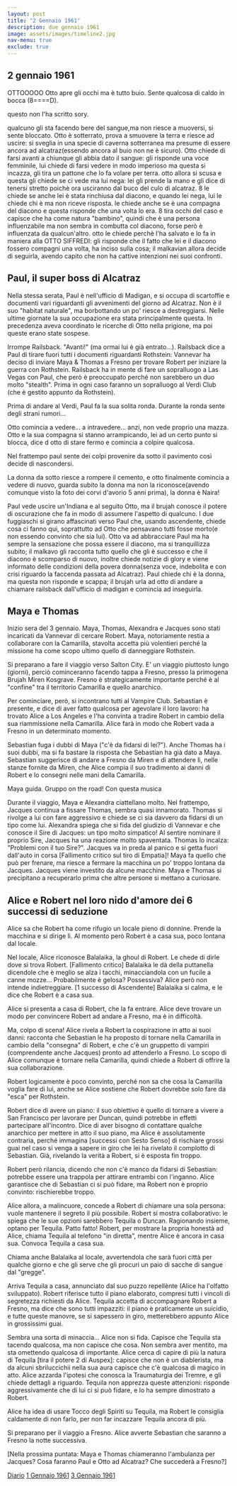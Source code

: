 ```yaml
---
layout: post
title: "2 Gennaio 1961"
description: due gennaio 1961
image: assets/images/timeline2.jpg
nav-menu: true
exclude: true
---
```


## 2 gennaio 1961

OTTOOOOO
Otto apre gli occhi ma è tutto buio. Sente qualcosa di caldo in bocca (8====D). 

questo non l'ha scritto sory.

qualcuno gli sta facendo bere del sangue,ma non riesce a muoversi, si sente bloccato. Otto è sotterrato, prova a smuovere la terra e riesce ad uscire: si sveglia in una specie di caverna sotterranea ma presume di essere ancora ad alcatraz(essendo ancora al buio non ne è sicuro). Otto chiede di farsi avanti a chiunque gli abbia dato il sangue: gli risponde una voce femminile, lui chiede di farsi vedere in modo imperioso ma questa si incazza, gli tira un pattone che lo fa volare per terra. otto allora si scusa e questa gli chiede se ci vede ma lui nega: lei gli prende la mano e gli dice di tenersi stretto poichè ora usciranno dal buco del culo di alcatraz. 8 le chiede se anche lei è stata rinchiusa dal diacono, e quando lei nega, lui le chiede chi è ma non riceve risposta. le chiede anche se è una compagna del diacono e questa risponde che una volta lo era. 8 tira occhi del caso e capisce che ha come natura "bambino", quindi che è una persona influenzabile ma non sembra in combutta col diacono, forse però è influenzata da qualcun'altro. otto le chiede perchè l'ha salvato e lo fa in maniera alla OTTO SIFFREDI: gli risponde che il fatto che lei e il diacono fossero compagni una volta, ha inciso sulla cosa; il malkavian allora decide di seguirla, avendo capito che non ha cattive intenzioni nei suoi confronti.


## Paul, il super boss di Alcatraz

Nella stessa serata, Paul è nell'ufficio di Madigan, e si occupa di scartoffie e documenti vari riguardanti gli avvenimenti del giorno ad Alcatraz. Non è il suo "habitat naturale", ma borbottando un po' riesce a destreggiarsi.
Nelle ultime giornate la sua occupazione era stata principalmente questa. In precedenza aveva coordinato le ricerche di Otto nella prigione, ma poi queste erano state sospese.

Irrompe Railsback. "Avanti!" (ma ormai lui è già entrato...). Railsback dice a Paul di tirare fuori tutti i documenti riguardanti Rothstein: Vannevar ha deciso di inviare Maya & Thomas a Fresno per trovare Robert per iniziare la guerra con Rothstein. Railsback ha in mente di fare un sopralluogo a Las Vegas con Paul, che però è preoccupato perché non sarebbero un duo molto "stealth". Prima in ogni caso faranno un sopralluogo al Verdi Club (che è gestito appunto da Rothstein).

Prima di andare al Verdi, Paul fa la sua solita ronda. Durante la ronda sente degli strani rumori...

Otto comincia a vedere... a intravedere... anzi, non vede proprio una mazza.
Otto e la sua compagna si stanno arrampicando, lei ad un certo punto si blocca, dice d otto di stare fermo e comincia a colpire qualcosa.

Nel frattempo paul sente dei colpi provenire da sotto il pavimento così decide di nascondersi. 

La donna da sotto riesce a rompere il cemento, e otto finalmente comincia a vedere di nuovo, guarda subito la donna ma non la riconosce(avendo comunque visto la foto dei corvi d'avorio 5 anni prima), la donna è Naira! 

Paul vede uscire un'Indiana e al seguito Otto, ma il brujah conosce il potere di oscurazione che fa in modo di assumere l'aspetto di qualcuno. I due fuggiaschi si girano affascinati verso Paul che, usando ascendente, chiede cosa ci fanno qui, soprattutto ad Otto che pensavano tutti fosse morto(e non essendo convinto che sia lui). Otto va ad abbracciare Paul ma ha sempre la sensazione che possa essere il diacono, ma si tranquillizza subito; il malkavo gli racconta tutto quello che gli è successo e che il diacono è scomparso di nuovo, inoltre chiede notizie di glory e viene informato delle condizioni della povera donna(senza voce, indebolita e con crisi riguardo la faccenda passata ad Alcatraz). Paul chiede chi è la donna, ma questa non risponde e scappa; il brujah urla ad otto di andare a chiamare railsback dall'ufficio di madigan e comincia ad inseguirla.

## Maya e Thomas

Inizio sera del 3 gennaio. Maya, Thomas, Alexandra e Jacques sono stati incaricati da Vannevar di cercare Robert. Maya, notoriamente restia a collaborare con la Camarilla, stavolta accetta più volentieri perché la missione ha come scopo ultimo quello di danneggiare Rothstein.

Si preparano a fare il viaggio verso Salton City. E' un viaggio piuttosto lungo (giorni), perciò cominceranno facendo tappa a Fresno, presso la primogena Brujah Miren Kosgrave. Fresno è strategicamente importante perché è al "confine" tra il territorio Camarilla e quello anarchico.

Per cominciare, però, si incontrano tutti al Vampire Club. Sebastian è presente, e dice di aver fatto qualcosa per agevolare il loro lavoro: ha trovato Alice a Los Angeles e l'ha convinta a tradire Robert in cambio della sua riammissione nella Camarilla. Alice farà in modo che Robert vada a Fresno in un determinato momento.

Sebastian fuga i dubbi di Maya ("c'è da fidarsi di lei?"). Anche Thomas ha i suoi dubbi, ma si fa bastare la risposta che Sebastian ha già dato a Maya.
Sebastian suggerisce di andare a Fresno da Miren e di attendere lì, nelle stanze fornite da Miren, che Alice compia il suo tradimento ai danni di Robert e lo consegni nelle mani della Camarilla.

Maya guida. Gruppo on the road! Con questa musica

Durante il viaggio, Maya e Alexandra ciattellano molto. Nel frattempo, Jacques continua a fissare Thomas, sembra quasi innamorato. Thomas si rivolge a lui con fare aggressivo e chiede se ci sia davvero da fidarsi di un tipo come lui.
Alexandra spiega che si fida del giudizio di Vannevar e che conosce il Sire di Jacques: un tipo molto simpatico!
Al sentire nominare il proprio Sire, Jacques ha una reazione molto spaventata. Thomas lo incalza: "Problemi con il tuo Sire?". Jacques va in preda al panico e si getta fuori dall'auto in corsa [Fallimento critico sul tiro di Empatia]!
Maya fa quello che può per frenare, ma riesce a fermare la macchina un po' troppo lontana da Jacques.
Jacques viene investito da alcune macchine. Maya e Thomas si precipitano a recuperarlo prima che altre persone si mettano a curiosare.

## Alice e Robert nel loro nido d'amore dei 6 successi di seduzione

Alice sa che Robert ha come rifugio un locale pieno di donnine. Prende la macchina e si dirige lì. Al momento però Robert è a casa sua, poco lontana dal locale.

Nel locale, Alice riconosce Balalaika, la ghoul di Robert. Le chede di dirle dove si trova Robert. [Fallimento critico] Balalaika le dà della puttanella dicendole che è meglio se alza i tacchi, minacciandola con un fucile a canne mozze... Probabilmente è gelosa? Possessiva?
Alice però non intende indietreggiare. [1 successo di Ascendente] Balalaika si calma, e le dice che Robert è a casa sua.

Alice si presenta a casa di Robert, che la fa entrare. Alice deve trovare un modo per convincere Robert ad andare a Fresno, ma è in difficoltà.

Ma, colpo di scena! Alice rivela a Robert la cospirazione in atto ai suoi danni: racconta che Sebastian le ha proposto di tornare nella Camarilla in cambio della "consegna" di Robert, e che c'è un gruppetto di vampiri (comprendente anche Jacques) pronto ad attenderlo a Fresno. Lo scopo di Alice comunque è tornare nella Camarilla, quindi chiede a Robert di offrire la sua collaborazione.

Robert logicamente è poco convinto, perché non sa che cosa la Camarilla voglia fare di lui, anche se Alice sostiene che Robert dovrebbe solo fare da "esca" per Rothstein.

Robert dice di avere un piano: il suo obiettivo è quello di tornare a vivere a San Francisco per lavorare per Duncan, quindi potrebbe in effetti partecipare all'incontro. Dice di aver bisogno di contattare qualche anarchico per mettere in atto il suo piano, ma Alice è assolutamente contraria, perché immagina [successi con Sesto Senso] di rischiare grossi guai nel caso si venga a sapere in giro che lei ha rivelato il complotto di Sebastian. Già, rivelando la verità a Robert, si è esposta fin troppo.

Robert però rilancia, dicendo che non c'è manco da fidarsi di Sebastian: potrebbe essere una trappola per attirare entrambi con l'inganno. Alice garantisce che di Sebastian ci si può fidare, ma Robert non è proprio convinto: rischierebbe troppo.

Alice allora, a malincuore, concede a Robert di chiamare una sola persona: vuole mantenere il segreto il più possibile. Robert si mostra collaborativo: le spiega che le sue opzioni sarebbero Tequila o Duncan. Ragionando insieme, optano per Tequila.
Patto fatto!
Robert, per mostrare la propria honestà ad Alice, chiama Tequila al telefono "in diretta", mentre Alice è ancora in casa sua. Convoca Tequila a casa sua.

Chiama anche Balalaika al locale, avvertendola che sarà fuori città per qualche giorno e che gli serve che gli procuri un paio di sacche di sangue dal "gregge".

Arriva Tequila a casa, annunciato dal suo puzzo repellènte (Alice ha l'olfatto sviluppato). Robert riferisce tutto il piano elaborato, compresi tutti i vincoli di segretezza richiesti da Alice.
Tequila accetta di accompagnare Robert a Fresno, ma dice che sono tutti impazziti: il piano è praticamente un suicidio, e tutte queste manovre, se si sapessero in giro, metterebbero appunto Alice in grossissimi guai.

Sembra una sorta di minaccia... Alice non si fida. Capisce che Tequila sta tacendo qualcosa, ma non capisce che cosa. Non sembra aver mentito, ma sta omettendo qualcosa di importante.
Alice cerca di capire di più la natura di Tequila [tira il potere 2 di Auspex]: capisce che non è un diablerista, ma da alcuni sbriluccichii nella sua aura capisce che c'è qualcosa di magico in atto. Alice azzarda l'ipotesi che conosca la Traumaturgia dei Tremre, e gli chiede dettagli a riguardo. Tequila non apprezza queste attenzioni: risponde aggressivamente che di lui ci si può fidare, e lo ha sempre dimostrato a Robert.

Alice ha idea di usare Tocco degli Spiriti su Tequila, ma Robert le consiglia caldamente di non farlo, per non far incazzare Tequila ancora di più.

Si preparano per il viaggio a Fresno. Alice avverte Sebastian che saranno a Fresno la notte successiva.

[Nella prossima puntata: Maya e Thomas chiameranno l'ambulanza per Jacques? Cosa faranno Paul e Otto ad Alcatraz? Che succederà a Fresno?]

<a href="http://xabacadabra.com/cursed-legacy/diario" class="button">Diario</a>
<a href="1961-1-1.html" class="button back">1 Gennaio 1961</a>
<a href="1961-1-3.html" class="button back">3 Gennaio 1961</a>